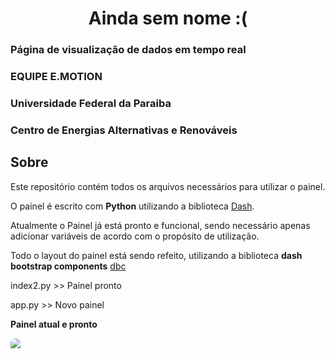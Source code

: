 <h1 align="center" style="font-weight:bold;"> Ainda sem nome :( </h1>

### Página de visualização de dados em tempo real

### EQUIPE E.MOTION

### Universidade Federal da Paraiba

### Centro de Energias Alternativas e Renováveis

## Sobre

Este repositório contém todos os arquivos necessários para utilizar o painel.

O painel é escrito com **Python** utilizando a biblioteca [Dash](https://plotly.com/dash/).

Atualmente o Painel já está pronto e funcional, sendo necessário apenas adicionar variáveis de acordo com o propósito de utilização.

Todo o layout do painel está sendo refeito, utilizando a biblioteca **dash bootstrap components** [dbc](https://dash-bootstrap-components.opensource.faculty.ai/)

index2.py >> Painel pronto

app.py >> Novo painel

**Painel atual e pronto**

<img src="assets/painel_atual.png" Align='center' style="border-radius: 40px 40px 0px 0px;">
